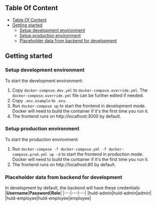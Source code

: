 ## Table Of Content

- [Table Of Content](#table-of-content)
- [Getting started](#getting-started)
  - [Setup development environment](#setup-development-environment)
  - [Setup production environment](#setup-production-environment)
  - [Placeholder data from backend for development](#placeholder-data-from-backend-for-development)

## Getting started

### Setup development environment
To start the development environment:
1. Copy `docker-compose.dev.yml` to `docker-compose.override.yml`. The `docker-compose.override.yml` file can be further edited if needed.
2. Copy `.env.example` to `.env`.
3. Run `docker-compose up` to start the frontend in development mode. Docker will need to build the container if it's the first time you run it.
4. The frontend runs on http://localhost:3000 by default.


### Setup production environment
To start the production environment:
1. Run `docker-compose -f docker-compose.yml -f docker-compose.prod.yml up -d` to start the frontend in production mode. Docker will need to build the container if it's the first time you run it.
2. The frontend runs on http://localhost:80 by default.

### Placeholder data from backend for development
In development by default, the backend will have these credentials:
|**Username**|**Password**|**Role**|
|---|---|---|
|huld-admin|huld-admin|admin|
|huld-employee|huld-employee|employee|